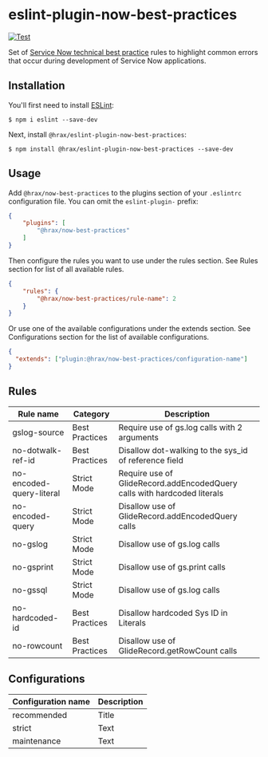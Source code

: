 # eslint-plugin-now-best-practices

[![Test](https://github.com/hrax/eslint-plugin-now-best-practices/actions/workflows/test.yml/badge.svg)](https://github.com/hrax/eslint-plugin-now-best-practices/actions/workflows/test.yml)

Set of [Service Now technical best practice](https://developer.servicenow.com/dev.do#!/guides/orlando/now-platform/tpb-guide/scripting_technical_best_practices) rules to highlight common errors that occur during development of Service Now applications.

## Installation

You'll first need to install [ESLint](http://eslint.org):

```
$ npm i eslint --save-dev
```

Next, install `@hrax/eslint-plugin-now-best-practices`:

```
$ npm install @hrax/eslint-plugin-now-best-practices --save-dev
```

## Usage

Add `@hrax/now-best-practices` to the plugins section of your `.eslintrc` configuration file. You can omit the `eslint-plugin-` prefix:

```json
{
    "plugins": [
        "@hrax/now-best-practices"
    ]
}
```


Then configure the rules you want to use under the rules section. See Rules section for list of all available rules.

```json
{
    "rules": {
        "@hrax/now-best-practices/rule-name": 2
    }
}
```

Or use one of the available configurations under the extends section. See Configurations section for the list of available configurations.

```json
{
  "extends": ["plugin:@hrax/now-best-practices/configuration-name"]
}
```

## Rules

| Rule name                | Category       | Description | 
| ------------------------ | -------------- | ----------- |
| gslog-source             | Best Practices | Require use of gs.log calls with 2 arguments
| no-dotwalk-ref-id        | Best Practices | Disallow dot-walking to the sys_id of reference field
| no-encoded-query-literal | Strict Mode    | Require use of GlideRecord.addEncodedQuery calls with hardcoded literals
| no-encoded-query         | Strict Mode    | Disallow use of GlideRecord.addEncodedQuery calls
| no-gslog                 | Strict Mode    | Disallow use of gs.log calls
| no-gsprint               | Strict Mode    | Disallow use of gs.print calls
| no-gssql                 | Strict Mode    | Disallow use of gs.log calls
| no-hardcoded-id          | Best Practices | Disallow hardcoded Sys ID in Literals
| no-rowcount              | Best Practices | Disallow use of GlideRecord.getRowCount calls

## Configurations

| Configuration name | Description | 
| ------------------ | ----------- |
| recommended        | Title       |
| strict             | Text        |
| maintenance        | Text        |




